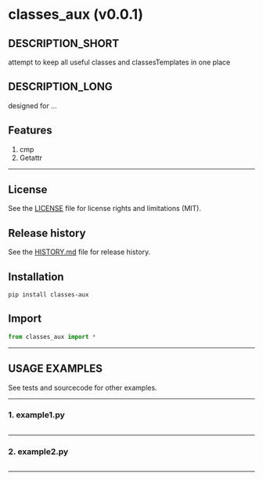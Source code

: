 # classes_aux (v0.0.1)

## DESCRIPTION_SHORT
attempt to keep all useful classes and classesTemplates in one place

## DESCRIPTION_LONG
designed for ...


## Features
1. cmp  
2. Getattr  


********************************************************************************
## License
See the [LICENSE](LICENSE) file for license rights and limitations (MIT).


## Release history
See the [HISTORY.md](HISTORY.md) file for release history.


## Installation
```commandline
pip install classes-aux
```


## Import
```python
from classes_aux import *
```


********************************************************************************
## USAGE EXAMPLES
See tests and sourcecode for other examples.

------------------------------
### 1. example1.py
```python

```

------------------------------
### 2. example2.py
```python

```

********************************************************************************
